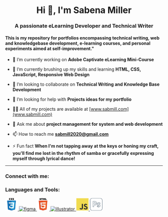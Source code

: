 <h1 align="center">Hi 👋, I'm Sabena Miller</h1>
<h3 align="center">A passionate eLearning Developer and Technical Writer</h3>

<h4>This is my repository for portfolios encompassing technical writing, web and knowledgebase development, e-learning courses, and personal experiments aimed at self-improvement."</h4>


- 🔭 I’m currently working on **Adobe Captivate eLearning Mini-Course**

- 🌱 I’m currently brushing up my skills and learning **HTML, CSS, JavaScript, Responsive Web Design**

- 👯 I’m looking to collaborate on **Technical Writing and Knowledge Base Development**

- 🤝 I’m looking for help with **Projects ideas for my portfolio**

- 👨‍💻 All of my projects are available at [www.sabmill.com](www.sabmill.com)

- 💬 Ask me about **project management for system and web development**

- 📫 How to reach me **sabmill2020@gmail.com**

- ⚡ Fun fact **When I'm not tapping away at the keys or honing my craft, you'll find me lost in the rhythm of samba or gracefully expressing myself through lyrical dance!**
<hr>
<h3 align="left">Connect with me:</h3>
<p align="left">
</p>

<h3 align="left">Languages and Tools:</h3>
<p align="left"> <a href="https://www.w3schools.com/css/" target="_blank" rel="noreferrer"> <img src="https://raw.githubusercontent.com/devicons/devicon/master/icons/css3/css3-original-wordmark.svg" alt="css3" width="40" height="40"/> </a> <a href="https://www.figma.com/" target="_blank" rel="noreferrer"> <img src="https://www.vectorlogo.zone/logos/figma/figma-icon.svg" alt="figma" width="40" height="40"/> </a> <a href="https://www.w3.org/html/" target="_blank" rel="noreferrer"> <img src="https://raw.githubusercontent.com/devicons/devicon/master/icons/html5/html5-original-wordmark.svg" alt="html5" width="40" height="40"/> </a> <a href="https://www.adobe.com/in/products/illustrator.html" target="_blank" rel="noreferrer"> <img src="https://www.vectorlogo.zone/logos/adobe_illustrator/adobe_illustrator-icon.svg" alt="illustrator" width="40" height="40"/> </a> <a href="https://developer.mozilla.org/en-US/docs/Web/JavaScript" target="_blank" rel="noreferrer"> <img src="https://raw.githubusercontent.com/devicons/devicon/master/icons/javascript/javascript-original.svg" alt="javascript" width="40" height="40"/> </a> <a href="https://www.photoshop.com/en" target="_blank" rel="noreferrer"> <img src="https://raw.githubusercontent.com/devicons/devicon/master/icons/photoshop/photoshop-line.svg" alt="photoshop" width="40" height="40"/> </a> </p>

